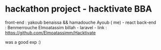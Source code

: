 
# hackathon project - hacktivate BBA

front-end : yakoub benaissa && hamadouche Ayoub ( me) - react
back-end : Benmerrouche Elmoatassim billah - laravel - link : https://github.com/Elmoatassimm/Hacktivate

was a good exp :)
